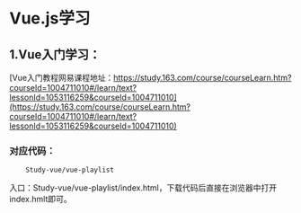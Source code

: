 # Vue.js学习

## 1.Vue入门学习：  
[Vue入门教程网易课程地址：https://study.163.com/course/courseLearn.htm?courseId=1004711010#/learn/text?lessonId=1053116259&courseId=1004711010](https://study.163.com/course/courseLearn.htm?courseId=1004711010#/learn/text?lessonId=1053116259&courseId=1004711010)

### 对应代码：
        Study-vue/vue-playlist
        
入口：Study-vue/vue-playlist/index.html，下载代码后直接在浏览器中打开index.hmlt即可。
    
    
    